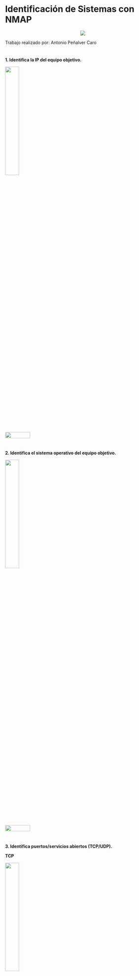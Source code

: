 # Identificación de Sistemas con NMAP

<p align="center">
  <img src="https://github.com/AntonioPC94/Hacking-Etico-23-24/blob/771fd418c171c8ee9d3a155dfc1aaa468e44a65a/Pr%C3%A1cticas/img/img38.png"/>
</p>

Trabajo realizado por: Antonio Peñalver Caro

#

**1. Identifica la IP del equipo objetivo.**

<p align="left">
<img src="https://github.com/AntonioPC94/Hacking-Etico-23-24/blob/771fd418c171c8ee9d3a155dfc1aaa468e44a65a/Pr%C3%A1cticas/img/img39.png" width="30%" /> 
</p>

<div style="display: flex; justify-content: space-between;">
    <img src="https://github.com/AntonioPC94/Hacking-Etico-23-24/blob/771fd418c171c8ee9d3a155dfc1aaa468e44a65a/Pr%C3%A1cticas/img/img40.png" width="40%"/>
</div>

#

**2. Identifica el sistema operativo del equipo objetivo.**

<p align="left">
<img src="https://github.com/AntonioPC94/Hacking-Etico-23-24/blob/771fd418c171c8ee9d3a155dfc1aaa468e44a65a/Pr%C3%A1cticas/img/img41.png" width="30%" /> 
</p>

<div style="display: flex; justify-content: space-between;">
    <img src="https://github.com/AntonioPC94/Hacking-Etico-23-24/blob/771fd418c171c8ee9d3a155dfc1aaa468e44a65a/Pr%C3%A1cticas/img/img42.png" width="40%"/>
</div>

#

**3. Identifica puertos/servicios abiertos (TCP/UDP).**

**TCP**

<p align="left">
<img src="https://github.com/AntonioPC94/Hacking-Etico-23-24/blob/771fd418c171c8ee9d3a155dfc1aaa468e44a65a/Pr%C3%A1cticas/img/img43.png" width="30%" /> 
</p>

<div style="display: flex; justify-content: space-between;">
    <img src="https://github.com/AntonioPC94/Hacking-Etico-23-24/blob/771fd418c171c8ee9d3a155dfc1aaa468e44a65a/Pr%C3%A1cticas/img/img44.png" width="40%"/>
</div>

**UDP**

<p align="left">
<img src="https://github.com/AntonioPC94/Hacking-Etico-23-24/blob/771fd418c171c8ee9d3a155dfc1aaa468e44a65a/Pr%C3%A1cticas/img/img45.png" width="30%" /> 
</p>

<div style="display: flex; justify-content: space-between;">
    <img src="https://github.com/AntonioPC94/Hacking-Etico-23-24/blob/771fd418c171c8ee9d3a155dfc1aaa468e44a65a/Pr%C3%A1cticas/img/img46.png" width="40%"/>
</div>

#

**4. Identifica las versiones de los servicios detectados.**

<p align="left">
<img src="https://github.com/AntonioPC94/Hacking-Etico-23-24/blob/771fd418c171c8ee9d3a155dfc1aaa468e44a65a/Pr%C3%A1cticas/img/img47.png" width="30%" /> 
</p>

<div style="display: flex; justify-content: space-between;">
    <img src="https://github.com/AntonioPC94/Hacking-Etico-23-24/blob/771fd418c171c8ee9d3a155dfc1aaa468e44a65a/Pr%C3%A1cticas/img/img48.png" width="40%"/>
</div>

#

**5. Comprueba si existen usuarios con contraseñas vacías (NSE).**

<div style="display: flex; justify-content: space-between;">
<p align="left">
<img src="https://github.com/AntonioPC94/Hacking-Etico-23-24/blob/771fd418c171c8ee9d3a155dfc1aaa468e44a65a/Pr%C3%A1cticas/img/img49.png" width="30%"/> 
</p>
</div>

#

**6. Comprueba las vulnerabilidades existentes en el equipo (NSE).**

<p align="left">
<img src="https://github.com/AntonioPC94/Hacking-Etico-23-24/blob/771fd418c171c8ee9d3a155dfc1aaa468e44a65a/Pr%C3%A1cticas/img/img53.png" width="30%" /> 
</p>

<div style="display: flex; justify-content: space-between;">
    <img src="https://github.com/AntonioPC94/Hacking-Etico-23-24/blob/771fd418c171c8ee9d3a155dfc1aaa468e44a65a/Pr%C3%A1cticas/img/img54.png" width="40%"/>
</div>

#

**7. Comprueba si dispone de servicios web habilitados (NSE).**

<p align="left">
<img src="https://github.com/AntonioPC94/Hacking-Etico-23-24/blob/771fd418c171c8ee9d3a155dfc1aaa468e44a65a/Pr%C3%A1cticas/img/img55.png" width="35%"/>
</p>

<div style="display: flex; justify-content: space-between;">
    <img src="https://github.com/AntonioPC94/Hacking-Etico-23-24/blob/771fd418c171c8ee9d3a155dfc1aaa468e44a65a/Pr%C3%A1cticas/img/img56.png" width="30%" />
    <img src="https://github.com/AntonioPC94/Hacking-Etico-23-24/blob/771fd418c171c8ee9d3a155dfc1aaa468e44a65a/Pr%C3%A1cticas/img/img57.png" width="40%"/>
</div>
  
**8. Ejecuta scripts por defecto de nmap para ampliar la información (NSE).**

<p align="left">
<img src="https://github.com/AntonioPC94/Hacking-Etico-23-24/blob/771fd418c171c8ee9d3a155dfc1aaa468e44a65a/Pr%C3%A1cticas/img/img58.png" width="35%"/> 
</p>

<div style="display: flex; justify-content: space-between;">
    <img src="https://github.com/AntonioPC94/Hacking-Etico-23-24/blob/771fd418c171c8ee9d3a155dfc1aaa468e44a65a/Pr%C3%A1cticas/img/img59.png" width="35%" />
    <img src="https://github.com/AntonioPC94/Hacking-Etico-23-24/blob/771fd418c171c8ee9d3a155dfc1aaa468e44a65a/Pr%C3%A1cticas/img/img61.png" width="30%"/>
    <img src="https://github.com/AntonioPC94/Hacking-Etico-23-24/blob/771fd418c171c8ee9d3a155dfc1aaa468e44a65a/Pr%C3%A1cticas/img/img62.png" width="30%"/>
</div>

#

**9. Cualquier otra información que consideres relevante de incorporar en el informe.**

- La siguiente información ha sido sacada a raíz del lanzamiento de los script "auth" de NMap.

<div style="display: flex; justify-content: space-between;">
    <img src="https://github.com/AntonioPC94/Hacking-Etico-23-24/blob/771fd418c171c8ee9d3a155dfc1aaa468e44a65a/Pr%C3%A1cticas/img/img50.png" width="30%" />
    <img src="https://github.com/AntonioPC94/Hacking-Etico-23-24/blob/771fd418c171c8ee9d3a155dfc1aaa468e44a65a/Pr%C3%A1cticas/img/img51.png" width="35%"/>
    <img src="https://github.com/AntonioPC94/Hacking-Etico-23-24/blob/771fd418c171c8ee9d3a155dfc1aaa468e44a65a/Pr%C3%A1cticas/img/img52.png" width="30%"/>
</div>

#

**10. Realizar un informe técnico describiendo toda la información recopilada durante la realización del escáner manual.**

# Informe Escáner NMAP

En este informe vamos a ver un poco lo que hemos conseguido encontrar gracias a los escaneos realizados anteriormente:

- Con el comando **"netdiscover -r (DirecciónRed)"**, descubrimos los distintos equipos que estaban conectados a la misma red que nosotros. De entre todas   las direcciones IP, localizamos la que fue nuestro objetivo y la comenzamos a escanear.

  Nota: También podríamos haber utilizado el comando: **"nmap -sn (DirecciónRed)"**.
  
- Con el comando **"nmap -O (DirecciónIPMáquinaVulnerable)**, pudimos descubrir cuál es sistema operativo de la máquina vulnerable. En este caso, se          trataba de una máquina Linux, de la cual no sabemos todavía la distribución que está utilizando.
  
- Con el comando **"nmap -p- -sT -T4 (DirecciónIPMáquinaVulnerable)**, pudimos descubrir los distintos puertos TCP que tiene abiertos la máquina             vulnerable.

  Entre ellos, destacaban:
  
  - Puerto 21 (FTP): A este podríamos intentar acceder como usuario "anonymous" para poder recabar algo de información sobre usuarios o sobre el sistema       en general.
  - Puerto 22 (SSH): A este podríamos intentar acceder más adelante cuando tuviésemos algunas credenciales de usuario.
  - Puerto 80 (HTTP): A este podríamos intentar acceder para poder sacar información de algún CMS activo o de algún "Directory Listing" que hayamos            encontrado mediante "Fuzzing".
  - Puerto 445 (SMB): A este podríamos intentar acceder a archivos y recursos compartidos por los usuarios del sistema.
  - Puerto 3306 (MySQL): A este podríamos intentar acceder para poder localizar alguna base de datos que contenga información sobre credenciales de            usuario o cualquier otra información relevante.
  - Puerto 8080 (HTTP-Proxy): A este podríamos intentar acceder para ver si contiene información sobre alguna página web u otra información relevante.

- Con el comando **"nmap -p- -sU -T4 (DirecciónIPMáquinaVulnerable)**, no pude sacar ningún puerto UDP activo de la máquina vulnerada.
  
- Con el comando **"nmap -p21,22,88,445,631,3000,3306,3500,6697,8080,8081 -sT -sV -T4 (DirecciónIPMáquinaVulnerable) -vvv"**, pudimos descubrir las          versiones de los distintos servicios que detectamos en puntos anteriores. Esto nos abre un abanico de posibilidades para poder buscar las distintas        debilidades o vulnerabilidades que pudiesen tener las versiones de dichos servicios.
  
- Con el comando **"nmap -script=auth (DirecciónIPMáquinaVulnerable) -vvv"**, no pude sacar ningún usuario cuya contraseña estuviese vacía.

- Con el comando **"nmap -script=vuln (DirecciónIPMáquinaVulnberable) -vvv"**, pudimos descubrir varias vulnerabilidades en los distintos servicios que      detectamos en puntos anteriores. Este punto se cumplimenta perfectamente con el que vimos anteriormente de las versiones de cada uno de los servicios,     haciendo que nuestros vectores de ataque, puedan llegar a ser más efectivos.

- Con el comando **"nmap -p80,8080 -script-discovery (DirecciónIPMáquinaVulnerable) -vvv"**, pudimos sacar un "Directory Listing" con información muy        interesante sobre, por ejemplo, un CMS, un administrador de BDD, etcétera, y una página web elaborada en Javascript que también sería interesante de       investigar.
  
- Con el comando **"nmap -p- -script=default (DirecciónIPMáquinaVulnerable) -vvv"**, pudimos 


